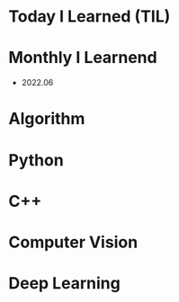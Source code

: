 # Today I Learned (TIL)

# Monthly I Learnend
- 2022.06
# Algorithm
# Python
# C++
# Computer Vision
# Deep Learning
